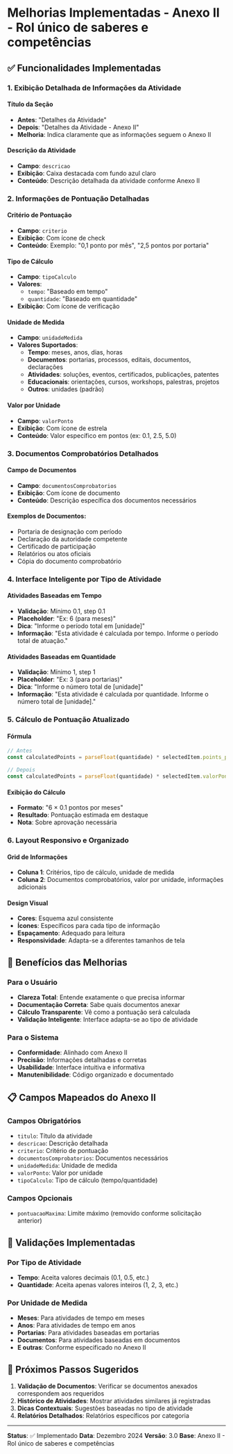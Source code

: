 # Melhorias Implementadas - Anexo II - Rol único de saberes e competências

## ✅ Funcionalidades Implementadas

### 1. **Exibição Detalhada de Informações da Atividade**

#### Título da Seção
- **Antes**: "Detalhes da Atividade"
- **Depois**: "Detalhes da Atividade - Anexo II"
- **Melhoria**: Indica claramente que as informações seguem o Anexo II

#### Descrição da Atividade
- **Campo**: `descricao`
- **Exibição**: Caixa destacada com fundo azul claro
- **Conteúdo**: Descrição detalhada da atividade conforme Anexo II

### 2. **Informações de Pontuação Detalhadas**

#### Critério de Pontuação
- **Campo**: `criterio`
- **Exibição**: Com ícone de check
- **Conteúdo**: Exemplo: "0,1 ponto por mês", "2,5 pontos por portaria"

#### Tipo de Cálculo
- **Campo**: `tipoCalculo`
- **Valores**: 
  - `tempo`: "Baseado em tempo"
  - `quantidade`: "Baseado em quantidade"
- **Exibição**: Com ícone de verificação

#### Unidade de Medida
- **Campo**: `unidadeMedida`
- **Valores Suportados**:
  - **Tempo**: meses, anos, dias, horas
  - **Documentos**: portarias, processos, editais, documentos, declarações
  - **Atividades**: soluções, eventos, certificados, publicações, patentes
  - **Educacionais**: orientações, cursos, workshops, palestras, projetos
  - **Outros**: unidades (padrão)

#### Valor por Unidade
- **Campo**: `valorPonto`
- **Exibição**: Com ícone de estrela
- **Conteúdo**: Valor específico em pontos (ex: 0.1, 2.5, 5.0)

### 3. **Documentos Comprobatórios Detalhados**

#### Campo de Documentos
- **Campo**: `documentosComprobatorios`
- **Exibição**: Com ícone de documento
- **Conteúdo**: Descrição específica dos documentos necessários

#### Exemplos de Documentos:
- Portaria de designação com período
- Declaração da autoridade competente
- Certificado de participação
- Relatórios ou atos oficiais
- Cópia do documento comprobatório

### 4. **Interface Inteligente por Tipo de Atividade**

#### Atividades Baseadas em Tempo
- **Validação**: Mínimo 0.1, step 0.1
- **Placeholder**: "Ex: 6 (para meses)"
- **Dica**: "Informe o período total em [unidade]"
- **Informação**: "Esta atividade é calculada por tempo. Informe o período total de atuação."

#### Atividades Baseadas em Quantidade
- **Validação**: Mínimo 1, step 1
- **Placeholder**: "Ex: 3 (para portarias)"
- **Dica**: "Informe o número total de [unidade]"
- **Informação**: "Esta atividade é calculada por quantidade. Informe o número total de [unidade]."

### 5. **Cálculo de Pontuação Atualizado**

#### Fórmula
```javascript
// Antes
const calculatedPoints = parseFloat(quantidade) * selectedItem.points_per_unit;

// Depois
const calculatedPoints = parseFloat(quantidade) * selectedItem.valorPonto;
```

#### Exibição do Cálculo
- **Formato**: "6 × 0.1 pontos por meses"
- **Resultado**: Pontuação estimada em destaque
- **Nota**: Sobre aprovação necessária

### 6. **Layout Responsivo e Organizado**

#### Grid de Informações
- **Coluna 1**: Critérios, tipo de cálculo, unidade de medida
- **Coluna 2**: Documentos comprobatórios, valor por unidade, informações adicionais

#### Design Visual
- **Cores**: Esquema azul consistente
- **Ícones**: Específicos para cada tipo de informação
- **Espaçamento**: Adequado para leitura
- **Responsividade**: Adapta-se a diferentes tamanhos de tela

## 🎯 Benefícios das Melhorias

### Para o Usuário
- **Clareza Total**: Entende exatamente o que precisa informar
- **Documentação Correta**: Sabe quais documentos anexar
- **Cálculo Transparente**: Vê como a pontuação será calculada
- **Validação Inteligente**: Interface adapta-se ao tipo de atividade

### Para o Sistema
- **Conformidade**: Alinhado com Anexo II
- **Precisão**: Informações detalhadas e corretas
- **Usabilidade**: Interface intuitiva e informativa
- **Manutenibilidade**: Código organizado e documentado

## 📋 Campos Mapeados do Anexo II

### Campos Obrigatórios
- `titulo`: Título da atividade
- `descricao`: Descrição detalhada
- `criterio`: Critério de pontuação
- `documentosComprobatorios`: Documentos necessários
- `unidadeMedida`: Unidade de medida
- `valorPonto`: Valor por unidade
- `tipoCalculo`: Tipo de cálculo (tempo/quantidade)

### Campos Opcionais
- `pontuacaoMaxima`: Limite máximo (removido conforme solicitação anterior)

## 🔄 Validações Implementadas

### Por Tipo de Atividade
- **Tempo**: Aceita valores decimais (0.1, 0.5, etc.)
- **Quantidade**: Aceita apenas valores inteiros (1, 2, 3, etc.)

### Por Unidade de Medida
- **Meses**: Para atividades de tempo em meses
- **Anos**: Para atividades de tempo em anos
- **Portarias**: Para atividades baseadas em portarias
- **Documentos**: Para atividades baseadas em documentos
- **E outras**: Conforme especificado no Anexo II

## 🚀 Próximos Passos Sugeridos

1. **Validação de Documentos**: Verificar se documentos anexados correspondem aos requeridos
2. **Histórico de Atividades**: Mostrar atividades similares já registradas
3. **Dicas Contextuais**: Sugestões baseadas no tipo de atividade
4. **Relatórios Detalhados**: Relatórios específicos por categoria

---

**Status**: ✅ Implementado
**Data**: Dezembro 2024
**Versão**: 3.0
**Base**: Anexo II - Rol único de saberes e competências 
